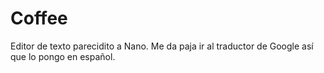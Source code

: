 # Coffee
Editor de texto parecidito a Nano. Me da paja ir al traductor de Google así que lo pongo en español.
